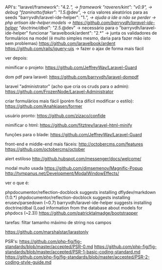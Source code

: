 API's:
"laravel/framework": "4.2.*",           -> framework
"raveren/kint": "v0.9",                 -> debug
"fzaninotto/faker": "1.5.*@dev",        -> cria valores aleatórios para as seeds
"barryvdh/laravel-ide-helper": "1.*",   -> ajuda a ide a não se perder
    -> php artisan ide-helper:models
    -> https://github.com/barryvdh/laravel-ide-helper
"doctrine/dbal": "2.5.*@dev"            -> necessário para o "barryvdh/laravel-ide-helper" funcionar
"laravelbook/ardent": "2.*"             -> junta os validadores de formulários na model (é muito simples mesmo, daria para fazer mão isto sem problemas) https://github.com/laravelbook/ardent
https://github.com/rails/jquery-ujs     -> fazer o ajax de forma mais fácil

ver depois:

mimificar o projeto:
https://github.com/JeffreyWay/Laravel-Guard

dom pdf para laravel:
https://github.com/barryvdh/laravel-dompdf

laravel "administrator" (acho que cria os cruds para o admin):
https://github.com/FrozenNode/Laravel-Administrator

criar formulários mais fácil (porém fica difícil modificar o estilo):
https://github.com/Anahkiasen/former

usuário pronto:
https://github.com/zizaco/confide

mimificar o html:
https://github.com/fitztrev/laravel-html-minify

funções para o blade:
https://github.com/JeffreyWay/Laravel-Guard

front-end e middle-end mais fáceis:
http://octobercms.com/features
https://github.com/octobercms/october

alert estiloso
http://github.hubspot.com/messenger/docs/welcome/

modal muito usada
https://github.com/dimsemenov/Magnific-Popup
http://tympanus.net/Development/ModalWindowEffects/

ver o que é:

phpdocumentor/reflection-docblock suggests installing dflydev/markdown (1.0.*)
phpdocumentor/reflection-docblock suggests installing erusev/parsedown (~0.7)
barryvdh/laravel-ide-helper suggests installing doctrine/dbal (Load information from the database about models for phpdocs (~2.3))
https://github.com/patricktalmadge/bootstrapper

tarefas:
filtar tamanho máximo de string nos campos

https://github.com/marshalstar/larastonly

PSR's:
https://github.com/php-fig/fig-standards/blob/master/accepted/PSR-0.md
https://github.com/php-fig/fig-standards/blob/master/accepted/PSR-1-basic-coding-standard.md
https://github.com/php-fig/fig-standards/blob/master/accepted/PSR-2-coding-style-guide.md
